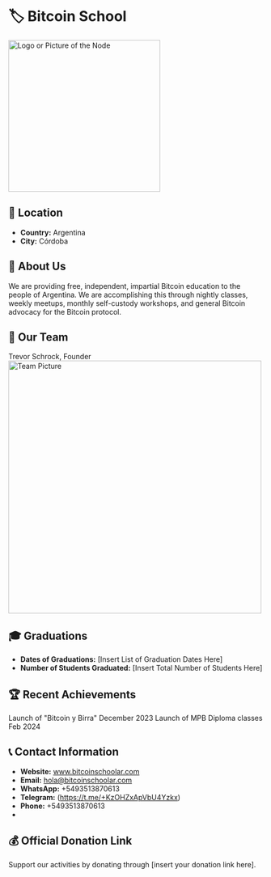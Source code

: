 # 🏷️ Bitcoin School
<img src="https://github.com/MyFirstBitcoin/Light-Node-Directory/blob/main/logo_placeholder.png" width="300" alt="Logo or Picture of the Node"> <!-- 1 picture maximum -->

## 📍 Location
- **Country:** Argentina
- **City:** Córdoba

## 📖 About Us
We are providing free, independent, impartial Bitcoin education to the people of Argentina. We are accomplishing this through nightly classes, weekly meetups, monthly self-custody workshops, and general Bitcoin advocacy for the Bitcoin protocol. 

## 👥 Our Team
Trevor Schrock, Founder
<img src="https://github.com/MyFirstBitcoin/Light-Node-Directory/blob/main/Argentina%20%20--%20Bitcoin%20School/Founder%20Snapshot.png" width="500" alt="Team Picture"> <!-- 1 picture maximum -->

## 🎓 Graduations
- **Dates of Graduations:** [Insert List of Graduation Dates Here]
- **Number of Students Graduated:** [Insert Total Number of Students Here]

## 🏆 Recent Achievements
Launch of "Bitcoin y Birra" December 2023
Launch of MPB Diploma classes Feb 2024 

## 📞 Contact Information
- **Website:** www.bitcoinschoolar.com
- **Email:** hola@bitcoinschoolar.com
- **WhatsApp:** +5493513870613
- **Telegram:** (https://t.me/+KzOHZxApVbU4Yzkx)
- **Phone:** +5493513870613
- 
## 💰 Official Donation Link
Support our activities by donating through [insert your donation link here].

